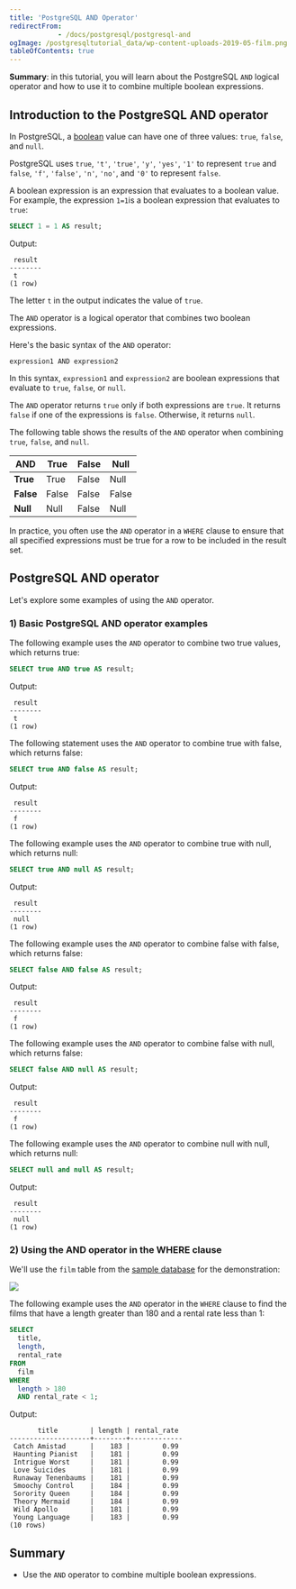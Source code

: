 ```yaml
---
title: 'PostgreSQL AND Operator'
redirectFrom: 
            - /docs/postgresql/postgresql-and
ogImage: /postgresqltutorial_data/wp-content-uploads-2019-05-film.png
tableOfContents: true
---
```



**Summary**: in this tutorial, you will learn about the PostgreSQL `AND` logical operator and how to use it to combine multiple boolean expressions.

## Introduction to the PostgreSQL AND operator

In PostgreSQL, a [boolean](/docs/postgresql/postgresql-boolean) value can have one of three values: `true`, `false`, and `null`.

PostgreSQL uses `true`, `'t'`, `'true'`, `'y'`, `'yes'`, `'1'` to represent `true` and `false`, `'f'`, `'false'`, `'n'`, `'no'`, and `'0'` to represent `false`.

A boolean expression is an expression that evaluates to a boolean value. For example, the expression `1=1`is a boolean expression that evaluates to `true`:

```sql
SELECT 1 = 1 AS result;
```

Output:

```
 result
--------
 t
(1 row)
```

The letter `t` in the output indicates the value of `true`.

The `AND` operator is a logical operator that combines two boolean expressions.

Here's the basic syntax of the `AND` operator:

```
expression1 AND expression2
```

In this syntax, `expression1` and `expression2` are boolean expressions that evaluate to `true`, `false`, or `null`.

The `AND` operator returns `true` only if both expressions are `true`. It returns `false` if one of the expressions is `false`. Otherwise, it returns `null`.

The following table shows the results of the `AND` operator when combining `true`, `false`, and `null`.

| AND       | True  | False | Null  |
| --------- | ----- | ----- | ----- |
| **True**  | True  | False | Null  |
| **False** | False | False | False |
| **Null**  | Null  | False | Null  |

In practice, you often use the `AND` operator in a `WHERE` clause to ensure that all specified expressions must be true for a row to be included in the result set.

## PostgreSQL AND operator

Let's explore some examples of using the `AND` operator.

### 1) Basic PostgreSQL AND operator examples

The following example uses the `AND` operator to combine two true values, which returns true:

```sql
SELECT true AND true AS result;
```

Output:

```
 result
--------
 t
(1 row)
```

The following statement uses the `AND` operator to combine true with false, which returns false:

```sql
SELECT true AND false AS result;
```

Output:

```
 result
--------
 f
(1 row)
```

The following example uses the `AND` operator to combine true with null, which returns null:

```sql
SELECT true AND null AS result;
```

Output:

```
 result
--------
 null
(1 row)
```

The following example uses the `AND` operator to combine false with false, which returns false:

```sql
SELECT false AND false AS result;
```

Output:

```
 result
--------
 f
(1 row)
```

The following example uses the `AND` operator to combine false with null, which returns false:

```sql
SELECT false AND null AS result;
```

Output:

```
 result
--------
 f
(1 row)
```

The following example uses the `AND` operator to combine null with null, which returns null:

```sql
SELECT null and null AS result;
```

Output:

```
 result
--------
 null
(1 row)
```

### 2) Using the AND operator in the WHERE clause

We'll use the `film` table from the [sample database](/docs/postgresql/postgresql-getting-started/postgresql-sample-database) for the demonstration:

![](/postgresqltutorial_data/wp-content-uploads-2019-05-film.png)

The following example uses the `AND` operator in the `WHERE` clause to find the films that have a length greater than 180 and a rental rate less than 1:

```sql
SELECT
  title,
  length,
  rental_rate
FROM
  film
WHERE
  length > 180
  AND rental_rate < 1;
```

Output:

```
       title        | length | rental_rate
--------------------+--------+-------------
 Catch Amistad      |    183 |        0.99
 Haunting Pianist   |    181 |        0.99
 Intrigue Worst     |    181 |        0.99
 Love Suicides      |    181 |        0.99
 Runaway Tenenbaums |    181 |        0.99
 Smoochy Control    |    184 |        0.99
 Sorority Queen     |    184 |        0.99
 Theory Mermaid     |    184 |        0.99
 Wild Apollo        |    181 |        0.99
 Young Language     |    183 |        0.99
(10 rows)
```

## Summary

- Use the `AND` operator to combine multiple boolean expressions.

